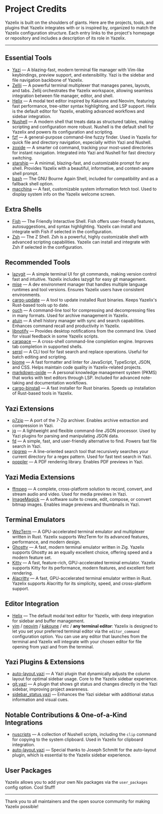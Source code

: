 # Project Credits

Yazelix is built on the shoulders of giants. Here are the projects, tools, and plugins that Yazelix integrates with or is inspired by, organized to match the Yazelix configuration structure. Each entry links to the project's homepage or repository and includes a description of its role in Yazelix.

---

## Essential Tools
- [Yazi](https://github.com/sxyazi/yazi) — A blazing-fast, modern terminal file manager with Vim-like keybindings, preview support, and extensibility. Yazi is the sidebar and file navigation backbone of Yazelix.
- [Zellij](https://github.com/zellij-org/zellij) — A powerful terminal multiplexer that manages panes, layouts, and tabs. Zellij orchestrates the Yazelix workspace, allowing seamless integration between file manager, editor, and shell.
- [Helix](https://helix-editor.com) — A modal text editor inspired by Kakoune and Neovim, featuring fast performance, tree-sitter syntax highlighting, and LSP support. Helix is the default editor for Yazelix, enabling advanced workflows and sidebar integration.
- [Nushell](https://www.nushell.sh) — A modern shell that treats data as structured tables, making scripting and configuration more robust. Nushell is the default shell for Yazelix and powers its configuration and scripting.
- [fzf](https://github.com/junegunn/fzf) — A general-purpose command-line fuzzy finder. Used in Yazelix for quick file and directory navigation, especially within Yazi and Nushell.
- [zoxide](https://github.com/ajeetdsouza/zoxide) — A smarter cd command, tracking your most-used directories for instant navigation. Integrated into Yazi and Nushell for fast directory switching.
- [starship](https://starship.rs) — A minimal, blazing-fast, and customizable prompt for any shell. Provides Yazelix with a beautiful, informative, and context-aware shell prompt.
- [bash](https://www.gnu.org/software/bash/) — The GNU Bourne Again Shell, included for compatibility and as a fallback shell option.
- [macchina](https://github.com/Macchina-CLI/macchina) — A fast, customizable system information fetch tool. Used to display system info on the Yazelix welcome screen.

## Extra Shells
- [Fish](https://fishshell.com/) — The Friendly Interactive Shell. Fish offers user-friendly features, autosuggestions, and syntax highlighting. Yazelix can install and integrate with Fish if selected in the configuration.
- [Zsh](https://www.zsh.org/) — The Z Shell. Zsh is a powerful, highly customizable shell with advanced scripting capabilities. Yazelix can install and integrate with Zsh if selected in the configuration.

## Recommended Tools
- [lazygit](https://github.com/jesseduffield/lazygit) — A simple terminal UI for git commands, making version control fast and intuitive. Yazelix includes lazygit for easy git management.
- [mise](https://github.com/jdx/mise) — A dev environment manager that handles multiple language runtimes and tool versions. Ensures Yazelix users have consistent environments.
- [cargo-update](https://github.com/nabijaczleweli/cargo-update) — A tool to update installed Rust binaries. Keeps Yazelix's Rust-based tools up to date.
- [ouch](https://github.com/ouch-org/ouch) — A command-line tool for compressing and decompressing files in many formats. Used for archive management in Yazelix.
- [atuin](https://github.com/atuinsh/atuin) — A shell history manager with sync and search capabilities. Enhances command recall and productivity in Yazelix.
- [libnotify](https://github.com/GNOME/libnotify) — Provides desktop notifications from the command line. Used for visual feedback in some Yazelix scripts.
- [carapace](https://github.com/rsteube/carapace-bin) — A cross-shell command-line completion engine. Improves tab completion in supported shells.
- [serpl](https://github.com/serpl/serpl) — A CLI tool for fast search and replace operations. Useful for batch editing and scripting.
- [biome](https://biomejs.dev/) — A fast formatter and linter for JavaScript, TypeScript, JSON, and CSS. Helps maintain code quality in Yazelix-related projects.
- [markdown-oxide](https://oxide.md/index) — A personal knowledge management system (PKMS) that works with text editors through LSP. Included for advanced note-taking and documentation workflows.
- [cargo-binstall](https://github.com/cargo-bins/cargo-binstall) — A fast installer for Rust binaries. Speeds up installation of Rust-based tools in Yazelix.

## Yazi Extensions
- [p7zip](https://github.com/p7zip-project/p7zip) — A port of the 7-Zip archiver. Enables archive extraction and compression in Yazi.
- [jq](https://github.com/jqlang/jq) — A lightweight and flexible command-line JSON processor. Used by Yazi plugins for parsing and manipulating JSON data.
- [fd](https://github.com/sharkdp/fd) — A simple, fast, and user-friendly alternative to find. Powers fast file search in Yazi.
- [ripgrep](https://github.com/BurntSushi/ripgrep) — A line-oriented search tool that recursively searches your current directory for a regex pattern. Used for fast text search in Yazi.
- [poppler](https://poppler.freedesktop.org/) — A PDF rendering library. Enables PDF previews in Yazi.

## Yazi Media Extensions
- [ffmpeg](https://ffmpeg.org/) — A complete, cross-platform solution to record, convert, and stream audio and video. Used for media previews in Yazi.
- [ImageMagick](https://imagemagick.org/) — A software suite to create, edit, compose, or convert bitmap images. Enables image previews and thumbnails in Yazi.

## Terminal Emulators
- [WezTerm](https://wezfurlong.org/wezterm/) — A GPU-accelerated terminal emulator and multiplexer written in Rust. Yazelix supports WezTerm for its advanced features, performance, and modern design.
- [Ghostty](https://ghostty.org/) — A fast, modern terminal emulator written in Zig. Yazelix supports Ghostty as an equally excellent choice, offering speed and a modern feature set.
- [Kitty](https://sw.kovidgoyal.net/kitty/) — A fast, feature-rich, GPU-accelerated terminal emulator. Yazelix supports Kitty for its performance, modern features, and excellent font rendering.
- [Alacritty](https://github.com/alacritty/alacritty) — A fast, GPU-accelerated terminal emulator written in Rust. Yazelix supports Alacritty for its simplicity, speed, and cross-platform support.

## Editor Integration
- [Helix](https://helix-editor.com) — The default modal text editor for Yazelix, with deep integration for sidebar and buffer management.
- [vim](https://www.vim.org/) / [neovim](https://neovim.io/) / [kakoune](https://kakoune.org/) / etc / **any terminal editor**: Yazelix is designed to let you set your preferred terminal editor via the `editor_command` configuration option. You can use any editor that launches from the terminal and Yazelix will integrate with your chosen editor for file opening from yazi and from the terminal.


## Yazi Plugins & Extensions
- [auto-layout.yazi](https://github.com/josephschmitt/auto-layout.yazi) — A Yazi plugin that dynamically adjusts the column layout for optimal sidebar usage. Core to the Yazelix sidebar experience.
- [git.yazi](https://github.com/yazi-rs/plugins/tree/main/git.yazi) — A plugin that shows git status and changes directly in the Yazi sidebar, improving project awareness.
- [sidebar_status.yazi](https://github.com/sxyazi/yazi-plugins) — Enhances the Yazi sidebar with additional status information and visual cues.

## Notable Contributions & One-of-a-Kind Integrations
- [nuscripts](https://github.com/nushell/nuscripts) — A collection of Nushell scripts, including the `clip` command for copying to the system clipboard. Used in Yazelix for clipboard integration.
- [auto-layout.yazi](https://github.com/josephschmitt/auto-layout.yazi) — Special thanks to Joseph Schmitt for the auto-layout plugin, which is essential to the Yazelix sidebar experience.

## User Packages
Yazelix allows you to add your own Nix packages via the `user_packages` config option. Cool Stuff!

---

Thank you to all maintainers and the open source community for making Yazelix possible! 
